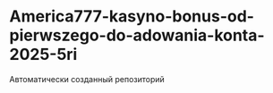 # America777-kasyno-bonus-od-pierwszego-do-adowania-konta-2025-5ri
Автоматически созданный репозиторий
